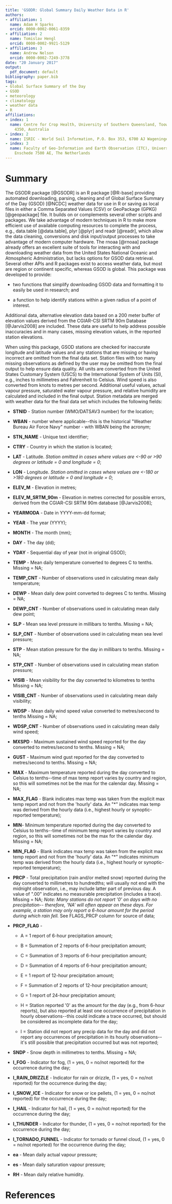 ```yaml
---
title: 'GSODR: Global Summary Daily Weather Data in R'
authors:
- affiliation: 1
  name: Adam H Sparks
  orcid: 0000-0002-0061-8359
- affiliation: 2
  name: Tomislav Hengl
  orcid: 0000-0002-9921-5129
- affiliation: 3
  name: Andrew Nelson
  orcid: 0000-0002-7249-3778
date: "20 January 2017"
output:
  pdf_document: default
bibliography: paper.bib
tags:
- Global Surface Summary of the Day
- GSOD
- meteorology
- climatology
- weather data
- R
affiliations:
- index: 1
  name: Centre for Crop Health, University of Southern Queensland, Toowoomba Queensland
    4350, Australia
- index: 2
  name: ISRIC - World Soil Information, P.O. Box 353, 6700 AJ Wageningen, The Netherlands
- index: 3
  name: Faculty of Geo-Information and Earth Observation (ITC), University of Twente,
    Enschede 7500 AE, The Netherlands
---
```


# Summary

The GSODR package [@GSODR] is an R package [@R-base] providing automated
downloading, parsing, cleaning and of Global Surface Summary of the
Day (GSOD) [@NCDC] weather data for use in R or saving as local files in either
a Comma Separated Values (CSV) or GeoPackage (GPKG) [@geopackage] file. It
builds on or complements several other scripts and packages. We take advantage
of modern techniques in R to make more efficient use of available computing
resources to complete the process, e.g., data.table [@data.table], plyr [@plyr]
and readr [@readr], which allow the data cleaning, conversions and disk 
input/output processes to take advantage of modern computer hardware. The rnoaa 
[@rnoaa] package already offers an excellent suite of tools for interacting with
and downloading weather data from the United States National Oceanic and
Atmospheric Administration, but lacks options for GSOD data retrieval. Several
other APIs and R packages exist to access weather data, but most are region or
continent specific, whereas GSOD is global. This package was developed to
provide:

  * two functions that simplify downloading GSOD data and formatting it to
  easily be used in research; and

  * a function to help identify stations within a given radius of a point of
interest.

Additional data, alternative elevation data based on a 200 meter buffer of 
elevation values derived from the CGIAR-CSI SRTM 90m Database [@Jarvis2008]
are included. These data are useful to help address possible inaccuracies and
in many cases, missing elevation values, in the reported station elevations.

When using this package, GSOD stations are checked for inaccurate longitude and
latitude values and any stations that are missing or having incorrect are
omitted from the final data set. Station files with too many missing
observations as defined by the user may be omitted from the final output to help
ensure data quality. All units are converted from the United States Customary
System (USCS) to the International System of Units (SI), e.g., inches to
millimetres and Fahrenheit to Celsius. Wind speed is also converted from knots
to metres per second. Additional useful values, actual vapour pressure,
saturated water vapour pressure, and relative humidity are calculated and
included in the final output. Station metadata are merged with weather data for
the final data set which includes the following fields:

* **STNID** - Station number (WMO/DATSAV3 number) for the location;  

* **WBAN** - number where applicable--this is the historical "Weather
Bureau Air Force Navy" number - with WBAN being the acronym;  

* **STN_NAME** - Unique text identifier;  

* **CTRY** - Country in which the station is located;  

* **LAT** - Latitude. *Station omitted in cases where values are <-90
or >90 degrees or latitude = 0 and longitude = 0*;  

* **LON** - Longitude. *Station omitted in cases where values are <-180
or >180 degrees or latitude = 0 and longitude = 0*;  

* **ELEV_M** - Elevation in metres;  

* **ELEV_M_SRTM_90m** - Elevation in metres corrected for possible errors,
derived from the CGIAR-CSI SRTM 90m database [@Jarvis2008];

* **YEARMODA** - Date in YYYY-mm-dd format;  

* **YEAR** - The year (YYYY);  

* **MONTH** - The month (mm);  

* **DAY** - The day (dd);  

* **YDAY** - Sequential day of year (not in original GSOD);  

* **TEMP** - Mean daily temperature converted to degrees C to tenths.
Missing = NA;  

* **TEMP_CNT** - Number of observations used in calculating mean daily
temperature;  

* **DEWP** - Mean daily dew point converted to degrees C to tenths. Missing
= NA;  

* **DEWP_CNT** - Number of observations used in calculating mean daily dew
point;  

* **SLP** - Mean sea level pressure in millibars to tenths. Missing =
NA;  

* **SLP_CNT** - Number of observations used in calculating mean sea level
pressure;  

* **STP** - Mean station pressure for the day in millibars to tenths.
Missing = NA;  

* **STP_CNT** - Number of observations used in calculating mean station
pressure;  

* **VISIB** - Mean visibility for the day converted to kilometres to
tenths Missing = NA;  

* **VISIB_CNT** - Number of observations used in calculating mean daily
visibility;  

* **WDSP** - Mean daily wind speed value converted to metres/second to
tenths Missing = NA;  

* **WDSP_CNT** - Number of observations used in calculating mean daily
wind speed;  

* **MXSPD** - Maximum sustained wind speed reported for the day converted
to metres/second to tenths. Missing = NA;  

* **GUST** - Maximum wind gust reported for the day converted to
metres/second to tenths. Missing = NA;  

* **MAX** - Maximum temperature reported during the day converted to
Celsius to tenths--time of max temp report varies by country and region,
so this will sometimes not be the max for the calendar day. Missing =
NA;  

* **MAX_FLAG** - Blank indicates max temp was taken from the explicit max
temp report and not from the 'hourly' data. An "\*" indicates max temp was
derived from the hourly data (i.e., highest hourly or synoptic-reported
temperature);  

* **MIN**- Minimum temperature reported during the day converted to
Celsius to tenths--time of minimum temp report varies by country and region,
so this will sometimes not be the max for the calendar day. Missing =
NA;  

* **MIN_FLAG** - Blank indicates max temp was taken from the explicit max
temp report and not from the 'hourly' data. An "\*" indicates minimum temp was
derived from the hourly data (i.e., highest hourly or synoptic-reported
temperature);  

* **PRCP** - Total precipitation (rain and/or melted snow) reported during
the day converted to millimetres to hundredths; will usually not end
with the midnight observation, i.e., may include latter part of previous
day. A value of ".00" indicates no measurable precipitation (includes a trace).
Missing = NA; *Note: Many stations do not report '0' on days with no
precipitation-- therefore, 'NA' will often appear on these days. For
example, a station may only report a 6-hour amount for the period during
which rain fell.* See FLAGS_PRCP column for source of data;  

* **PRCP_FLAG** -  

    * A = 1 report of 6-hour precipitation amount;  

    * B = Summation of 2 reports of 6-hour precipitation amount;  

    * C = Summation of 3 reports of 6-hour precipitation amount;  

    * D = Summation of 4 reports of 6-hour precipitation amount;  

    * E = 1 report of 12-hour precipitation amount;  

    * F = Summation of 2 reports of 12-hour precipitation amount;  

    * G = 1 report of 24-hour precipitation amount;  

    * H = Station reported '0' as the amount for the day (e.g., from 6-hour
reports), but also reported at least one occurrence of precipitation in
hourly observations--this could indicate a trace occurred, but should be
considered as incomplete data for the day;  

    * I = Station did not report any precip data for the day and did not
report any occurrences of precipitation in its hourly observations--it's
still possible that precipitation occurred but was not reported;  

* **SNDP** - Snow depth in millimetres to tenths. Missing = NA;  

* **I_FOG** - Indicator for fog, (1 = yes, 0 = no/not reported) for the
occurrence during the day;  

* **I_RAIN_DRIZZLE** - Indicator for rain or drizzle, (1 = yes, 0 = no/not
reported) for the occurrence during the day;  

* **I_SNOW_ICE** - Indicator for snow or ice pellets, (1 = yes, 0 = no/not
reported) for the occurrence during the day;  

* **I_HAIL** - Indicator for hail, (1 = yes, 0 = no/not reported) for the
occurrence during the day;  

* **I_THUNDER** - Indicator for thunder, (1 = yes, 0 = no/not reported)
for the occurrence during the day;  

* **I_TORNADO_FUNNEL** - Indicator for tornado or funnel cloud, (1 = yes, 0 =
no/not reported) for the occurrence during the day;  

* **ea** - Mean daily actual vapour pressure;  

* **es** - Mean daily saturation vapour pressure;  

* **RH** - Mean daily relative humidity.

# References
